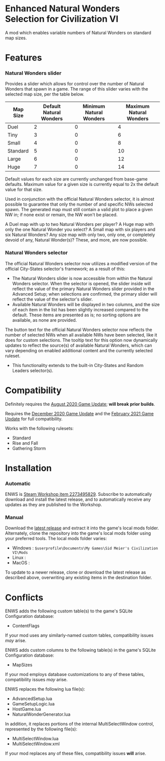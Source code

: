 # Enhanced Natural Wonders Selection for Civilization VI
A mod which enables variable numbers of Natural Wonders on standard map sizes.

# Features
### Natural Wonders slider
Provides a slider which allows for control over the number of Natural Wonders that spawn in a game. The range of this slider varies with the selected map size, per the table below. 

Map Size | Default Natural Wonders | Minimum Natural Wonders | Maximum Natural Wonders
-------- | ----------------------- | ----------------------- | -----------------------
Duel     | 2 | 0 | 4
Tiny     | 3 | 0 | 6
Small    | 4 | 0 | 8
Standard | 5 | 0 | 10
Large    | 6 | 0 | 12
Huge     | 7 | 0 | 14

Default values for each size are currently unchanged from base-game defaults.
Maximum value for a given size is currently equal to 2x the default value for that size.

Used in conjunction with the official Natural Wonders selector, it is almost possible to guarantee that only the number of and specific NWs selected spawn. The generated map must still contain a valid plot to place a given NW in; if none exist or remain, the NW won't be placed.

A Duel map with up to two Natural Wonders per player?
A Huge map with only the one Natural Wonder you select?
A Small map with six players and six Natural Wonders?
Any size map with only two, only one, or completely devoid of any, Natural Wonder(s)?
These, and more, are now possible.

### Natural Wonders selector
The official Natural Wonders selector now utilizes a modified version of the official City-States selector's framework; as a result of this:
- The Natural Wonders slider is now accessible from within the Natural Wonders selector. When the selector is opened, the slider inside will reflect the value of the primary Natural Wonders slider provided in the Advanced Setup; when selections are confirmed, the primary slider will reflect the value of the selector's slider.
- Available Natural Wonders will be displayed in two columns, and the size of each item in the list has been slightly increased compared to the default. These items are presented as is; no sorting options are available, as none are provided.

The button text for the official Natural Wonders selector now reflects the number of selected NWs when all available NWs have been selected, like it does for custom selections. The tooltip text for this option now dynamically updates to reflect the source(s) of available Natural Wonders, which can vary depending on enabled additional content and the currently selected ruleset.
- This functionality extends to the built-in City-States and Random Leaders selector(s).

# Compatibility
Definitely requires the [August 2020 Game Update](https://civilization.com/news/entries/civilization-vi-august-2020-game-update-available-now/); **will break prior builds**.

Requires the [December 2020 Game Update](https://civilization.com/news/entries/civilization-vi-december-2020-game-update-available-now/) and the [February 2021 Game Update](https://civilization.com/news/entries/civilization-vi-february-2021-game-update-available-now/) for full compatibility.

Works with the following rulesets:
- Standard
- Rise and Fall
- Gathering Storm

# Installation
### Automatic
ENWS is [Steam Workshop item 2273495829](https://steamcommunity.com/sharedfiles/filedetails/?id=2273495829). Subscribe to automatically download and install the latest release, and to automatically receive any updates as they are published to the Workshop.

### Manual
Download the [latest release](https://github.com/zzragnar0kzz/C6ENWS/releases/latest) and extract it into the game's local mods folder. Alternately, clone the repository into the game's local mods folder using your preferred tools. The local mods folder varies:
- Windows : `$userprofile\Documents\My Games\Sid Meier's Civilization VI\Mods`
- Linux : 
- MacOS : 

To update to a newer release, clone or download the latest release as described above, overwriting any existing items in the destination folder.

# Conflicts
ENWS adds the following custom table(s) to the game's SQLite Configuration database:
- ContentFlags

If your mod uses any similarly-named custom tables, compatibility issues *may* arise.

ENWS adds custom columns to the following table(s) in the game's SQLite Configuration database:
- MapSizes

If your mod employs database customizations to any of these tables, compatibility issues *may* arise.

ENWS replaces the following lua file(s):
- AdvancedSetup.lua
- GameSetupLogic.lua
- HostGame.lua
- NaturalWonderGenerator.lua

In addition, it replaces portions of the internal MultiSelectWindow control, represented by the following file(s):
- MultiSelectWindow.lua
- MultiSelectWindow.xml

If your mod replaces any of these files, compatibility issues **will** arise.
